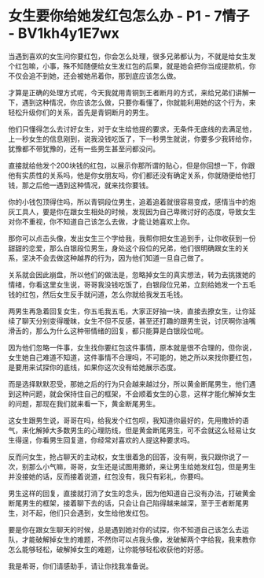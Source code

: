 # 女生要你给她发红包怎么办 - P1 - 7情子 - BV1kh4y1E7wx

当遇到喜欢的女生问你要红包，你会怎么处理，很多兄弟都认为，不就是给女生发个红包嘛，小事，殊不知随便给女生发红包的后果，就是她会把你当成提款机，你不仅会追不到她，还会被她吊着你，那到底应该怎么做。

才算是正确的处理方式呢，今天我就用青铜到王者断月的方式，来给兄弟们讲解一下，遇到这种情况，你应该怎么做，只要你看懂了，你就能利用她的这个行为，来轻松升级你们的关系，首先是青铜断月的男生。

他们只懂得怎么去讨好女生，对于女生给他提的要求，无条件无底线的去满足他，上一秒女生的信息刚到，说我没钱吃饭了，下一秒男生就说，你要多少我转给你，犹豫都不带犹豫的，还有一些男生甚至问都没问。

直接就给他发个200块钱的红包，以展示你那所谓的贴心，但是你回想一下，你跟他有实质性的关系吗，他是你女朋友吗，你们都还没有确定关系，你就随便给他打钱，那之后他一遇到这种情况，就来找你要钱。

你的小钱包顶得住吗，所以青铜段位男生，追着追着就很容易变成，感情当中的炮灰工具人，要是你在跟女生相处的时候，发现因为自己卑微讨好的态度，导致女生对你不重视，你不知道自己该怎么去做，才能让她喜欢上你。

那你可以点击头像，发出女生三个字给我，我帮你把女生追到手，让你收获到一份甜甜的恋爱，那么白银段位男生，身处这个段位的兄弟，他们很明确跟女生的关系，坚决不会去做这种越界的行为，因为他们知道一旦自己做了。

关系就会因此崩盘，所以他们的做法是，忽略掉女生的真实想法，转为去挑拨她的情绪，你看这里女生说，哥哥我没钱吃饭了，白银段位兄弟，立刻给她发一个五毛钱的红包，然后女生反手就问道，怎么你就给我发五毛钱。

两男生再急着回复女生，你五毛我五毛，大家正好抽一块，直接去撩女生，让你延续了聊天分别变得暧昧，女生不但不反感，甚至还打趣的跟男生说，讨厌啊你油嘴滑舌的，那么为什么这种带情绪的回复，都只能算是白银段位呢。

因为他们忽略一件事，女生找你要红包这件事情，原本就是很不合理的，但你说，女生她自己难道不知道，这件事情不合理吗，不可能的，她之所以来找你要红包，是要用来试探你的底线，如果你这次没有给她展示态度。

而是选择默默忍受，那她之后的行为只会越来越过分，所以黄金断尾男生，他们遇到这种问题，就会保持住自己的框架，不会顺着女生的心意，这样才能化解掉女生的问题，那现在我们就来看一下，黄金断尾男生。

这女生跟男生说，哥哥在吗，给我发个红包呗，我知道你最好的，先用撒娇的语气，来化解掉大多数男生的心理防线，但是黄金断尾男生，可不会就这么轻易让女生得逞，你看男生回复道，你经常对喜欢的人提这种要求吗。

反而问女生，抢占聊天的主动权，女生很着急的回答，没有啊，我只跟你说了一次，别那么小气嘛，哥哥，女生还是试图用撒娇，来让男生给她发红包，但是男生并没接她的话，反而接着说道，红包没有，我只有彩礼，你要吗。

男生这样的回复，直接就打消了女生的念头，因为他知道自己没有办法，打破黄金断尾男生的框架，接着聊下去的话，只会让自己陷得越来越深，至于王者断尾男生，对不起，他们只会遇到，女生给他发红包。

要是你在跟女生聊天的时候，总是遇到她对你的试探，你不知道自己该怎么去运队，才能破解掉女生的难题，不然你可以点我头像，发破解两个字给我，我来教你怎么能够轻松，破解掉女生的难题，让你能够轻松收获他的好感。

我是希哥，你们请感助手，请让你找我准备说。